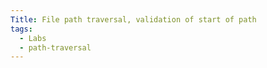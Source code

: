 ```yaml
---
Title: File path traversal, validation of start of path
tags:
  - Labs
  - path-traversal
---
```





